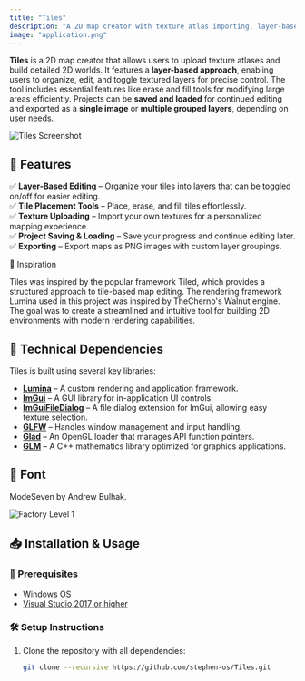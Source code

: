 ```yaml
---
title: "Tiles"
description: "A 2D map creator with texture atlas importing, layer-based editing, and export features for building detailed 2D worlds."
image: "application.png"
---
```


**Tiles** is a 2D map creator that allows users to upload texture atlases and build detailed 2D worlds. It features a **layer-based approach**, enabling users to organize, edit, and toggle textured layers for precise control. The tool includes essential features like erase and fill tools for modifying large areas efficiently. Projects can be **saved and loaded** for continued editing and exported as a **single image** or **multiple grouped layers**, depending on user needs.

![Tiles Screenshot](tiles/application.png)

## 🚀 Features

✅ **Layer-Based Editing** – Organize your tiles into layers that can be toggled on/off for easier editing.  
✅ **Tile Placement Tools** – Place, erase, and fill tiles effortlessly.  
✅ **Texture Uploading** – Import your own textures for a personalized mapping experience.  
✅ **Project Saving & Loading** – Save your progress and continue editing later.  
✅ **Exporting** – Export maps as PNG images with custom layer groupings.

🎨 Inspiration

Tiles was inspired by the popular framework Tiled, which provides a structured approach to tile-based map editing. The rendering framework Lumina used in this project was inspired by TheCherno's Walnut engine. The goal was to create a streamlined and intuitive tool for building 2D environments with modern rendering capabilities.

## 🔧 Technical Dependencies

Tiles is built using several key libraries:

- **[Lumina](https://github.com/stephen-os/Lumina)** – A custom rendering and application framework.  
- **[ImGui](https://github.com/stephen-os/imgui)** – A GUI library for in-application UI controls.  
- **[ImGuiFileDialog](https://github.com/stephen-os/ImGuiFileDialog)** – A file dialog extension for ImGui, allowing easy texture selection.  
- **[GLFW](https://github.com/stephen-os/glfw)** – Handles window management and input handling.  
- **[Glad](https://github.com/stephen-os/glad)** – An OpenGL loader that manages API function pointers.  
- **[GLM](https://github.com/g-truc/glm)** – A C++ mathematics library optimized for graphics applications.  

## 🎨 Font

ModeSeven by Andrew Bulhak.

![Factory Level 1](tiles/factory-level-1.png)

## 📥 Installation & Usage

### 🔧 Prerequisites

- Windows OS  
- [Visual Studio 2017 or higher](https://visualstudio.microsoft.com/)  

### 🛠️ Setup Instructions

1. Clone the repository with all dependencies:

   ```sh
   git clone --recursive https://github.com/stephen-os/Tiles.git
